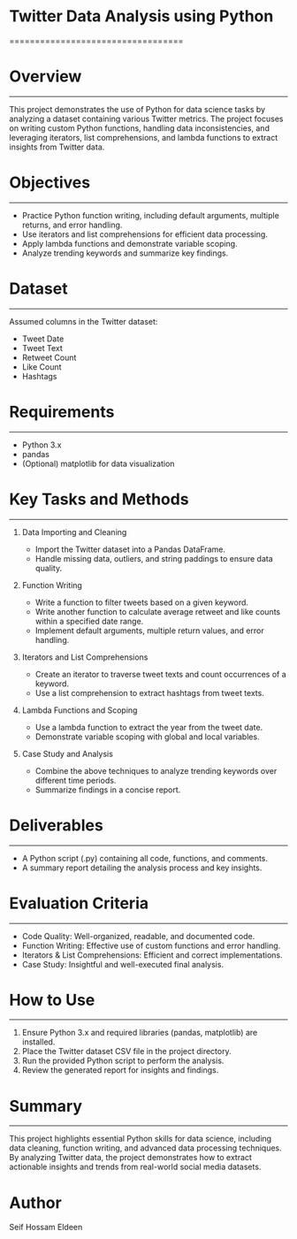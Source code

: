 
# Twitter Data Analysis using Python
==================================

# Overview
--------
This project demonstrates the use of Python for data science tasks by analyzing a dataset containing various Twitter metrics. The project focuses on writing custom Python functions, handling data inconsistencies, and leveraging iterators, list comprehensions, and lambda functions to extract insights from Twitter data.

# Objectives
----------
- Practice Python function writing, including default arguments, multiple returns, and error handling.
- Use iterators and list comprehensions for efficient data processing.
- Apply lambda functions and demonstrate variable scoping.
- Analyze trending keywords and summarize key findings.

# Dataset
-------
Assumed columns in the Twitter dataset:
- Tweet Date
- Tweet Text
- Retweet Count
- Like Count
- Hashtags

# Requirements
------------
- Python 3.x
- pandas
- (Optional) matplotlib for data visualization

# Key Tasks and Methods
---------------------
1. Data Importing and Cleaning
   - Import the Twitter dataset into a Pandas DataFrame.
   - Handle missing data, outliers, and string paddings to ensure data quality.

2. Function Writing
   - Write a function to filter tweets based on a given keyword.
   - Write another function to calculate average retweet and like counts within a specified date range.
   - Implement default arguments, multiple return values, and error handling.

3. Iterators and List Comprehensions
   - Create an iterator to traverse tweet texts and count occurrences of a keyword.
   - Use a list comprehension to extract hashtags from tweet texts.

4. Lambda Functions and Scoping
   - Use a lambda function to extract the year from the tweet date.
   - Demonstrate variable scoping with global and local variables.

5. Case Study and Analysis
   - Combine the above techniques to analyze trending keywords over different time periods.
   - Summarize findings in a concise report.

# Deliverables
------------
- A Python script (.py) containing all code, functions, and comments.
- A summary report detailing the analysis process and key insights.

# Evaluation Criteria
-------------------
- Code Quality: Well-organized, readable, and documented code.
- Function Writing: Effective use of custom functions and error handling.
- Iterators & List Comprehensions: Efficient and correct implementations.
- Case Study: Insightful and well-executed final analysis.

# How to Use
----------
1. Ensure Python 3.x and required libraries (pandas, matplotlib) are installed.
2. Place the Twitter dataset CSV file in the project directory.
3. Run the provided Python script to perform the analysis.
4. Review the generated report for insights and findings.

# Summary
-------
This project highlights essential Python skills for data science, including data cleaning, function writing, and advanced data processing techniques. By analyzing Twitter data, the project demonstrates how to extract actionable insights and trends from real-world social media datasets.

# Author
Seif Hossam Eldeen

